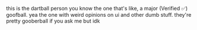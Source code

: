 this is the dartball person
you know the one that's like, a major (Verified ✅) goofball.
yea the one with weird opinions on ui and other dumb stuff.
they're pretty gooberball if you ask me but idk
